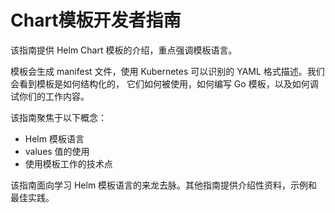 # Chart模板开发者指南

该指南提供 Helm Chart 模板的介绍，重点强调模板语言。

模板会生成 manifest 文件，使用 Kubernetes 可以识别的 YAML 格式描述。我们会看到模板是如何结构化的，
它们如何被使用，如何编写 Go 模板，以及如何调试你们的工作内容。

该指南聚焦于以下概念：

- Helm 模板语言
- values 值的使用
- 使用模板工作的技术点

该指南面向学习 Helm 模板语言的来龙去脉。其他指南提供介绍性资料，示例和最佳实践。
